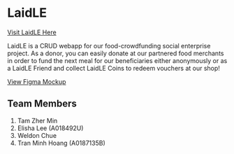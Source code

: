 # LaidLE

[Visit LaidLE Here](https://laidle.herokuapp.com/ "The LaidLE Website")

LaidLE is a CRUD webapp for our food-crowdfunding social enterprise project. As a donor, you can easily donate at our partnered food merchants in order to fund the next meal for our beneficiaries either anonymously or as a LaidLE Friend and collect LaidLE Coins to redeem vouchers at our shop! 

[View Figma Mockup](https://www.figma.com/proto/FQ9jNI2KO15gEMp1BRM8tw/Website-Mockup?node-id=2%3A5&scaling=scale-down&page-id=0%3A1 "LaidLE Figma Mockup")

## Team Members
1. Tam Zher Min
2. Elisha Lee (A018492U)
3. Weldon Chue
4. Tran Minh Hoang (A0187135B)